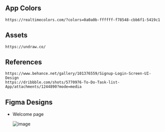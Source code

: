 ## App Colors 
```
https://realtimecolors.com/?colors=0a0a0b-ffffff-f78548-cbb6f1-5419c1
```

## Assets
```
https://undraw.co/
```

## References
```
https://www.behance.net/gallery/101376559/Signup-Login-Screen-UI-Design
https://dribbble.com/shots/5770976-To-Do-Task-list-App/attachments/1244890?mode=media
```

## Figma Designs

* Welcome page

  ![image](https://github.com/AngelGuante/daily_planner-expo-mobil_app/assets/49294128/73a61bef-98c3-4776-a14a-b0fcdb975720)

